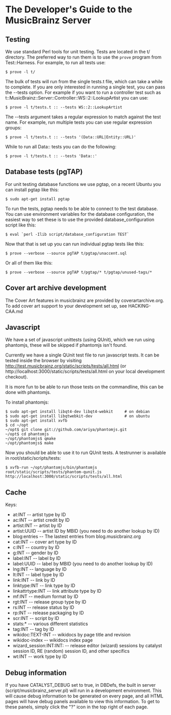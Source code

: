 The Developer's Guide to the MusicBrainz Server
===============================================

Testing
-------

We use standard Perl tools for unit testing. Tests are located in the t/
directory. The preferred way to run them is to use the `prove` program from
Test::Harness. For example, to run all tests use:

    $ prove -l t/

The bulk of tests will run from the single tests.t file, which can take a while
to complete. If you are only interested in running a single test, you can pass
the --tests option. For example if you want to run a controller test such as
t::MusicBrainz::Server::Controller::WS::2::LookupArtist you can use:

    $ prove -l t/tests.t :: --tests WS::2::LookupArtist

The --tests argument takes a regular expression to match against the test
name. For example, run multiple tests you can use regular expression groups:

    $ prove -l t/tests.t :: --tests '(Data::URL|Entity::URL)'

While to run all Data:: tests you can do the following:

    $ prove -l t/tests.t :: --tests 'Data::'

Database tests (pgTAP)
----------------------

For unit testing database functions we use pgtap, on a recent Ubuntu
you can install pgtap like this:

    $ sudo apt-get install pgtap

To run the tests, pgtap needs to be able to connect to the test
database.  You can use environment variables for the database
configuration, the easiest way to set these is to use the provided
database_configuration script like this:

    $ eval `perl -Ilib script/database_configuration TEST`

Now that that is set up you can run individual pgtap tests like this:

    $ prove --verbose --source pgTAP t/pgtap/unaccent.sql

Or all of them like this:

    $ prove --verbose --source pgTAP t/pgtap/* t/pgtap/unused-tags/*

Cover art archive development
-----------------------------

The Cover Art features in musicbrainz are provided by
coverartarchive.org.  To add cover art support to your development set
up, see HACKING-CAA.md

Javascript
----------

We have a set of javascript unittests (using QUnit), which we run
using phantomjs, these will be skipped if phantomjs isn't found.

Currently we have a single QUnit test file to run javascript tests.
It can be tested inside the browser by visiting
http://test.musicbrainz.org/static/scripts/tests/all.html (or
http://localhost:3000/static/scripts/tests/all.html on your local
development checkout).

It is more fun to be able to run those tests on the commandline, this
can be done with phantomjs.

To install phantomjs:

    $ sudo apt-get install libqt4-dev libqt4-webkit     # on debian
    $ sudo apt-get install libqtwebkit-dev              # on ubuntu
    $ sudo apt-get install xvfb
    $ cd ~/opt
    ~/opt$ git clone git://github.com/ariya/phantomjs.git
    ~/opt$ cd phantomjs
    ~/opt/phantomjs$ qmake
    ~/opt/phantomjs$ make

Now you should be able to use it to run QUnit tests.  A testrunner is
available in root/static/scripts/tests:

    $ xvfb-run ~/opt/phantomjs/bin/phantomjs root/static/scripts/tests/phantom-qunit.js http://localhost:3000/static/scripts/tests/all.html


Cache
-----

Keys:

 * at:INT -- artist type by ID
 * ac:INT -- artist credit by ID
 * artist:INT -- artist by ID
 * artist:UUID -- artist ID by MBID (you need to do another lookup by ID)
 * blog:entries -- The lastest entries from blog.musicbrainz.org
 * cat:INT -- cover art type by ID
 * c:INT -- country by ID
 * g:INT -- gender by ID
 * label:INT -- label by ID
 * label:UUID -- label by MBID (you need to do another lookup by ID)
 * lng:INT -- language by ID
 * lt:INT -- label type by ID
 * link:INT -- link by ID
 * linktype:INT -- link type by ID
 * linkattrtype:INT -- link attribute type by ID
 * mf:INT -- medium format by ID
 * rgt:INT -- release group type by ID
 * rs:INT -- release status by ID
 * rp:INT -- release packaging by ID
 * scr:INT -- script by ID
 * stats:* -- various different statistics
 * tag:INT -- tag by ID
 * wikidoc:TEXT-INT -- wikidocs by page title and revision
 * wikidoc-index -- wikidocs index page
 * wizard_session:INT:INT:<MIXED> -- release editor (wizard) 
   sessions by catalyst session ID, RE (random) session ID, and other specifics
 * wt:INT -- work type by ID

Debug information
-----------------

If you have CATALYST_DEBUG set to true, in DBDefs, the built in server
(script/musicbrainz_server.pl) will run in a development environment. This will
cause debug information to be generated on every page, and all HTML pages will
have debug panels available to view this information. To get to these panels,
simply click the "?" icon in the top right of each page.
